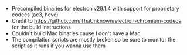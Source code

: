 - Precompiled binaries for electron v29.1.4 with support for proprietary codecs (ac3, hevc)
- Credit to https://github.com/ThaUnknown/electron-chromium-codecs for the build instructions
- Couldn't build Mac binaries cause I don't have a Mac
- The compilation scripts are mostly broken so be sure to monitor the script as it runs if you wanna use them
